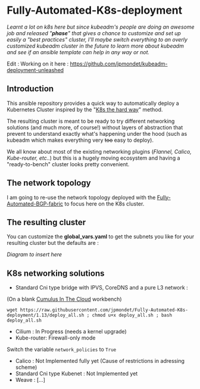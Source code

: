 # Fully-Automated-K8s-deployment

*Learnt a lot on k8s here but since kubeadm's people are doing an awesome job and released "**phase**" that gives a chance to customize and set up easily a "best practices" cluster, I'll maybe switch everything to an overly customized kubeadm cluster in the future to learn more about kubeadm and see if an ansible template can help in any way or not.*

Edit : Working on it here : https://github.com/jpmondet/kubeadm-deployment-unleashed

## Introduction

This ansible repository provides a quick way to automatically deploy a Kubernetes Cluster inspired by the "[K8s the hard way](https://github.com/kelseyhightower/kubernetes-the-hard-way)" method.

The resulting cluster is meant to be ready to try different networking solutions (and much more, of course!) without layers of abstraction that prevent to understand exactly what's happening under the hood (such as kubeadm which makes everything very ~~too~~ easy to deploy).

We all know about most of the existing networking plugins (*Flannel, Calico, Kube-router, etc..*) but this is a hugely moving ecosystem and having a "ready-to-bench" cluster looks pretty convenient.

## The network topology

I am going to re-use the network topology deployed with the [Fully-Automated-BGP-fabric](https://github.com/jpmondet/Fully-Automated-BGP-fabric) to focus here on the K8s cluster.

## The resulting cluster

You can customize the **global_vars.yaml** to get the subnets you like for your resulting cluster but the defaults are : 

*Diagram to insert here*

## K8s networking solutions

* Standard Cni type bridge with IPVS, CoreDNS and a pure L3 network : 

(On a blank [Cumulus In The Cloud](https://cumulusnetworks.com/products/cumulus-in-the-cloud/) workbench)

```
wget https://raw.githubusercontent.com/jpmondet/Fully-Automated-K8s-deployment/1.13/deploy_all.sh ; chmod u+x deploy_all.sh ; bash deploy_all.sh
```

* Cilium : In Progress (needs a kernel upgrade)
* Kube-router: Firewall-only mode

Switch the variable ``network_policies`` to ``True``

* Calico : Not Implemented fully yet (Cause of restrictions in adressing scheme)
* Standard Cni type Kubenet : Not Implemented yet 
* Weave :
[...]
